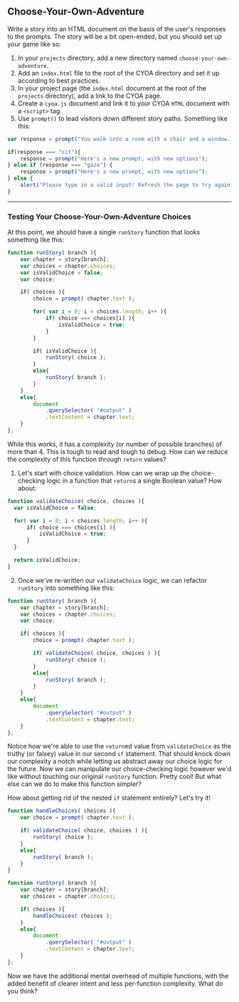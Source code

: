 ## Choose-Your-Own-Adventure

Write a story into an HTML document on the basis of the user's responses to the prompts. The story will be a bit open-ended, but you should set up your game like so:

1. In your `projects` directory, add a new directory named `choose-your-own-adventure`.
2. Add an `index.html` file to the root of the CYOA directory and set it up according to best practices.
3. In your project page (the `index.html` document at the root of the `projects` directory), add a link to the CYOA page.
4. Create a `cyoa.js` document and link it to your CYOA `HTML` document with a `<script>` tag.
5. Use `prompt()` to lead visitors down different story paths. Something like this:

```javascript
var response = prompt("You walk into a room with a chair and a window. Type 'sit' to sit in the chair, type 'gaze' to gaze wistfully out the window and sigh");

if(response === "sit"){
    response = prompt("Here's a new prompt, with new options");
} else if (response === "gaze") {
    response = prompt("Here's a new prompt, with new options");
} else {
    alert("Please type in a valid input! Refresh the page to try again.");
}
```

---

### Testing Your Choose-Your-Own-Adventure Choices

At this point, we should have a single `runStory` function that looks something like this:

```javascript
function runStory( branch ){
    var chapter = story[branch];
    var choices = chapter.choices;
    var isValidChoice = false;
    var choice;

    if( choices ){
        choice = prompt( chapter.text );

        for( var i = 0; i < choices.length; i++ ){
            if( choice === choices[i] ){
                isValidChoice = true;
            }
        }

        if( isValidChoice ){
            runStory( choice );
        }
        else{
            runStory( branch );
        }
    }
    else{
        document
            .querySelector( "#output" )
            .textContent = chapter.text;
    }
};
```

While this works, it has a complexity (or number of possible branches) of more than 4. This is tough to read and tough to debug. How can we reduce the complexity of this function through `return` values?

1. Let's start with choice validation. How can we wrap up the choice-checking logic in a function that `return`s a single Boolean value? How about:

```javascript
function validateChoice( choice, choices ){
  var isValidChoice = false;

  for( var i = 0; i < choices.length; i++ ){
      if( choice === choices[i] ){
          isValidChoice = true;
      }
  }

  return isValidChoice;
}
```

2. Once we've re-written our `validateChoice` logic, we can refactor `runStory` into something like this:

```javascript
function runStory( branch ){
    var chapter = story[branch];
    var choices = chapter.choices;
    var choice;

    if( choices ){
        choice = prompt( chapter.text );

        if( validateChoice( choice, choices ) ){
            runStory( choice );
        }
        else{
            runStory( branch );
        }
    }
    else{
        document
            .querySelector( "#output" )
            .textContent = chapter.text;
    }
};

```

Notice how we're able to use the `return`ed value from `validateChoice` as the truthy (or falsey) value in our second `if` statement. That should knock down our complexity a notch while letting us abstract away our choice logic for the future. Now we can manipulate our choice-checking logic however we'd like without touching our original `runStory` function. Pretty cool! But what else can we do to make this function simpler?

How about getting rid of the nested `if` statement entirely? Let's try it!

```javascript
function handleChoices( choices ){
    var choice = prompt( chapter.text );

    if( validateChoice( choice, choices ) ){
        runStory( choice );
    }
    else{
        runStory( branch );
    }
}

function runStory( branch ){
    var chapter = story[branch];
    var choices = chapter.choices;

    if( choices ){
        handleChoices( choices );
    }
    else{
        document
            .querySelector( "#output" )
            .textContent = chapter.text;
    }
};
```

Now we have the additional mental overhead of multiple functions, with the added benefit of clearer intent and less per-function complexity. What do you think?
